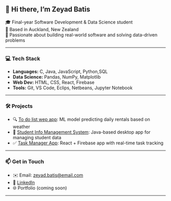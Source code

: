 ## 👋 Hi there, I’m Zeyad Batis

🎓 Final-year Software Development & Data Science student  
📍 Based in Auckland, New Zealand  
🔎 Passionate about building real-world software and solving data-driven problems

---

### 💻 Tech Stack
- **Languages:** C, Java, JavaScript, Python,SQL
- **Data Science:** Pandas, NumPy, Matplotlib  
- **Web Dev:** HTML, CSS, React, Firebase  
- **Tools:** Git, VS Code, Eclips, Netbeans, Jupyter Notebook  

---

### 🛠 Projects
- 🔍 [To do list wep app](https://github.com/zeyadbatis/bike-demand-predictor): ML model predicting daily rentals based on weather  
- 📘 [Student Info Management System](https://github.com/zeyadbatis/student-info-system): Java-based desktop app for managing student data  
- ✅ [Task Manager App](https://github.com/zeyadbatis/task-manager): React + Firebase app with real-time task tracking  

---

### 📫 Get in Touch
- ✉️ Email: zeyad.batis@email.com  
- 💼 [LinkedIn](https://linkedin.com/in/zeyadbatis)  
- 🌐 Portfolio (coming soon)

---

<!-- Fun badges or GitHub stats (optional) -->
<!--
![Zeyad's GitHub stats](https://github-readme-stats.vercel.app/api?username=zeyadbatis&show_icons=true&theme=default)
-->

